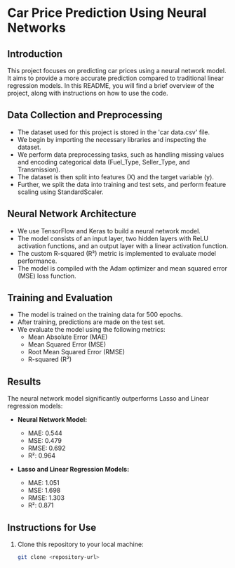 # Car Price Prediction Using Neural Networks

## Introduction

This project focuses on predicting car prices using a neural network model. It aims to provide a more accurate prediction compared to traditional linear regression models. In this README, you will find a brief overview of the project, along with instructions on how to use the code.

## Data Collection and Preprocessing

- The dataset used for this project is stored in the 'car data.csv' file.
- We begin by importing the necessary libraries and inspecting the dataset.
- We perform data preprocessing tasks, such as handling missing values and encoding categorical data (Fuel_Type, Seller_Type, and Transmission).
- The dataset is then split into features (X) and the target variable (y).
- Further, we split the data into training and test sets, and perform feature scaling using StandardScaler.

## Neural Network Architecture

- We use TensorFlow and Keras to build a neural network model.
- The model consists of an input layer, two hidden layers with ReLU activation functions, and an output layer with a linear activation function.
- The custom R-squared (R²) metric is implemented to evaluate model performance.
- The model is compiled with the Adam optimizer and mean squared error (MSE) loss function.

## Training and Evaluation

- The model is trained on the training data for 500 epochs.
- After training, predictions are made on the test set.
- We evaluate the model using the following metrics:
  - Mean Absolute Error (MAE)
  - Mean Squared Error (MSE)
  - Root Mean Squared Error (RMSE)
  - R-squared (R²)
  
## Results

The neural network model significantly outperforms Lasso and Linear regression models:

- **Neural Network Model:**
  - MAE: 0.544
  - MSE: 0.479
  - RMSE: 0.692
  - R²: 0.964

- **Lasso and Linear Regression Models:**
  - MAE: 1.051
  - MSE: 1.698
  - RMSE: 1.303
  - R²: 0.871

## Instructions for Use

1. Clone this repository to your local machine:

   ```bash
   git clone <repository-url>
